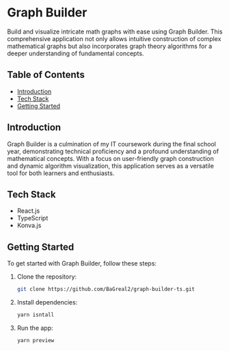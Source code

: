 # Graph Builder

Build and visualize intricate math graphs with ease using Graph Builder. This comprehensive application not only allows intuitive construction of complex mathematical graphs but also incorporates graph theory algorithms for a deeper understanding of fundamental concepts.

## Table of Contents

- [Introduction](#introduction)
- [Tech Stack](#tech-stack)
- [Getting Started](#getting-started)

## Introduction

Graph Builder is a culmination of my IT coursework during the final school year, demonstrating technical proficiency and a profound understanding of mathematical concepts. With a focus on user-friendly graph construction and dynamic algorithm visualization, this application serves as a versatile tool for both learners and enthusiasts.

## Tech Stack

- React.js
- TypeScript
- Konva.js

## Getting Started

To get started with Graph Builder, follow these steps:

1. Clone the repository:
   ```bash
   git clone https://github.com/BaGreal2/graph-builder-ts.git
   ```
2. Install dependencies:
   ```bash
   yarn isntall
   ```
3. Run the app:
   ```bash
   yarn preview
   ```
